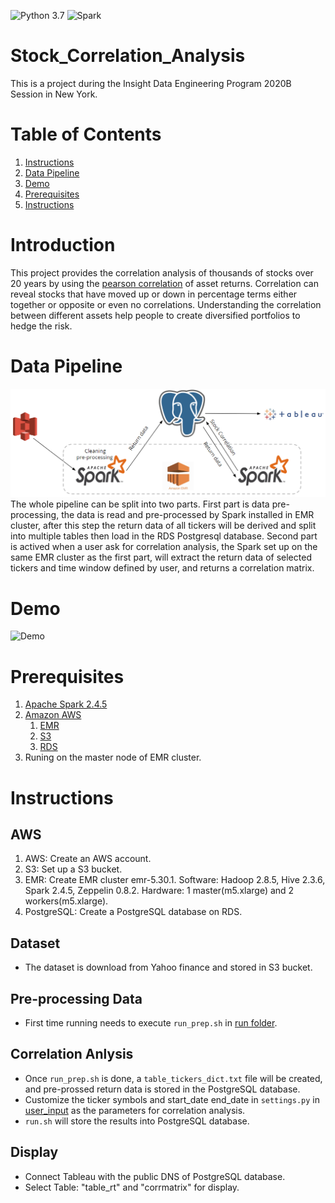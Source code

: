 ![Python 3.7](https://img.shields.io/badge/python-v3.7-blue)
![Spark](https://img.shields.io/badge/Spark-2.4.5-green)

# Stock_Correlation_Analysis
This is a project during the Insight Data Engineering Program 2020B Session in New York.

# Table of Contents
1. [Instructions](README.md#Instructions)
2. [Data Pipeline](README.md#Data-Pipeline)
3. [Demo](README.md#Demo)
4. [Prerequisites](README.md#Prerequisites)
5. [Instructions](README.md#Instructions)

# Introduction
This project provides the correlation analysis of thousands of stocks over 20 years by using the [pearson correlation](https://en.wikipedia.org/wiki/Pearson_correlation_coefficient) of asset returns. Correlation can reveal stocks that have moved up or down in percentage terms either together or opposite or even no correlations. Understanding the correlation between different assets help people to create diversified portfolios to hedge the risk.

# Data Pipeline
![pipeline](https://github.com/rhettxio/Stock_Correlation_Analysis/blob/master/docs/pipeline.png)
The whole pipeline can be split into two parts. First part is data pre-processing, the data is read and pre-processed by Spark installed in EMR cluster, after this step the return data of all tickers will be derived and split into multiple tables then load in the RDS Postgresql database. Second part is actived when a user ask for correlation analysis, the Spark set up on the same EMR cluster as the first part, will extract the return data of selected tickers and time window defined by user, and returns a correlation matrix.

# Demo
![Demo](https://media.giphy.com/media/S939VwsrwtRbg1eszW/giphy.gif)

# Prerequisites
1. [Apache Spark 2.4.5](https://spark.apache.org/docs/2.4.5/)
2. [Amazon AWS](https://aws.amazon.com/)
	1. [EMR](https://aws.amazon.com/emr/?nc=sn&loc=0&whats-new-cards.sort-by=item.additionalFields.postDateTime&whats-new-cards.sort-order=desc)
	2. [S3](https://aws.amazon.com/s3/)
	3. [RDS](https://aws.amazon.com/rds/)
3. Runing on the master node of EMR cluster.

# Instructions

## AWS
1. AWS: Create an AWS account.
2. S3: Set up a S3 bucket.
3. EMR: Create EMR cluster emr-5.30.1. Software: Hadoop 2.8.5, Hive 2.3.6, Spark 2.4.5, Zeppelin 0.8.2. Hardware: 1 master(m5.xlarge) and 2 workers(m5.xlarge).
4. PostgreSQL: Create a PostgreSQL database on RDS.

## Dataset
* The dataset is download from Yahoo finance and stored in S3 bucket.

## Pre-processing Data
* First time running needs to execute `run_prep.sh` in [run folder](https://github.com/rhettxio/Stock_Correlation_Analysis/tree/master/run).

## Correlation Anlysis
* Once `run_prep.sh` is done, a `table_tickers_dict.txt` file will be created, and pre-prossed return data is stored in the PostgreSQL database.
* Customize the ticker symbols and start_date end_date in `settings.py` in [user_input](https://github.com/rhettxio/Stock_Correlation_Analysis/tree/master/user_input) as the parameters for correlation analysis.
* `run.sh` will store the results into PostgreSQL database.

## Display
* Connect Tableau with the public DNS of PostgreSQL database.
* Select Table: "table_rt" and "corrmatrix" for display.

